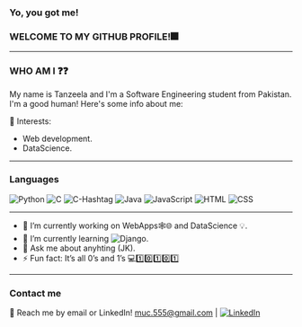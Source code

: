 ### Yo, you got me!
### WELCOME TO MY GITHUB PROFILE!🎆

_________________________________________________________________________________________________________________________________________________________________________________

### WHO AM I ❓❓
My name is Tanzeela and I'm a Software Engineering student from Pakistan. I'm a good human! Here's some info about me:

🌱 Interests:
- Web development.
- DataScience.

_________________________________________________________________________________________________________________________________________________________________________________

### Languages
![Python](https://img.shields.io/badge/-Python-000?&logo=Python)
![C](https://img.shields.io/badge/-C-000?&logo=C)
![C-Hashtag](https://img.shields.io/badge/-CSharp-000?&logo=CSharp)
![Java](https://img.shields.io/badge/-Java-000?&logo=Java)
![JavaScript](https://img.shields.io/badge/-JavaScript-000?&logo=JavaScript)
![HTML](https://img.shields.io/badge/-HTML-000?logo=HTML5)
![CSS](https://img.shields.io/badge/-CSS3-000?logo=CSS3)

_________________________________________________________________________________________________________________________________________________________________________________

- 🔭 I’m currently working on WebApps🕸️🌐 and DataScience 💡.
- 🌱 I’m currently learning ![Django](https://img.shields.io/badge/-Django-000?&logo=Django). 
- 💬 Ask me about anyhting (JK).
- ⚡ Fun fact: It’s all 0’s and 1’s 💻1️⃣0️⃣1️⃣0️⃣1️⃣

_________________________________________________________________________________________________________________________________________________________________________________

### Contact me

💬 Reach me by email or LinkedIn! muc.555@gmail.com | 
[![LinkedIn](https://img.shields.io/badge/LinkedIn-000?logo=linkedin)](https://www.linkedin.com/in/tanzeela-s-083950208/)

